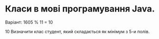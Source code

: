 # Класи в мові програмування Java.
Варіант: 1605 % 11 = 10

10 Визначити клас студент, який складається як мінімум з 5-и полів.
